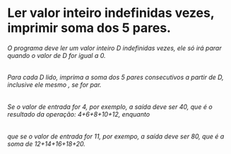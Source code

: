 # Ler valor inteiro indefinidas vezes, imprimir soma dos 5 pares.
###### O programa deve ler um valor inteiro D indefinidas vezes, ele só irá parar quando o valor de D for igual a 0.
###### Para cada D lido, imprima a soma dos 5 pares consecutivos a partir de D, inclusive ele mesmo , se for par.
###### Se o valor de entrada for 4, por exemplo, a saída deve ser 40, que é o resultado da operação: 4+6+8+10+12, enquanto
###### que se o valor de entrada for 11, por exempo, a saída deve ser 80, que é a soma de 12+14+16+18+20.
